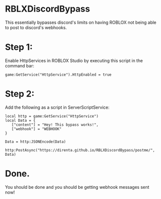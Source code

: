 # RBLXDiscordBypass
This essentially bypasses discord's limits on having ROBLOX not being able to post to discord's webhooks.

# Step 1:
Enable HttpServices in ROBLOX Studio by executing this script in the command bar:
```
game:GetService("HttpService").HttpEnabled = true
```

# Step 2:
Add the following as a script in ServerScriptService:
```
local http = game:GetService("HttpService")
local Data = {
   ["content"] = "Hey! This bypass works!",
   ["webhook"] = "WEBHOOK"
}

Data = http:JSONEncode(Data)

http:PostAsync("https://direnta.github.io/RBLXDiscordBypass/postme/", Data)
```

# Done.
You should be done and you should be getting webhook messages sent now!
